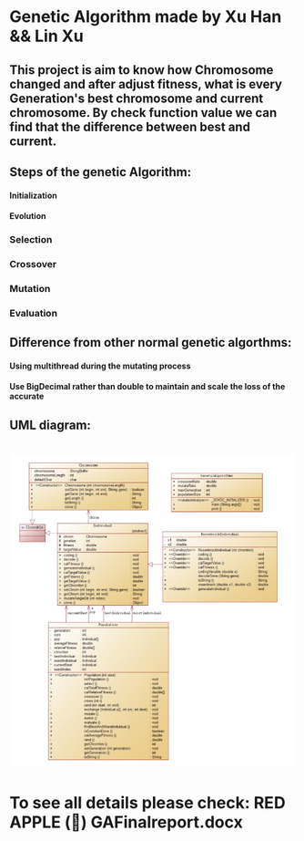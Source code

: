 #                Genetic Algorithm made by Xu Han && Lin Xu
##  This project is aim to know how Chromosome changed and after adjust fitness, what is every Generation's best chromosome and current chromosome. By check function value we can find that the difference between best and current. 

##  Steps of the genetic Algorithm:
####    Initialization
####    Evolution
###       Selection
###       Crossover
###       Mutation
###       Evaluation


##  Difference from other normal genetic algorthms:
####   Using multithread during the mutating process
####   Use BigDecimal rather than double to maintain and scale the loss of the accurate


## UML diagram:
![alt text](./UML.jpg "UML")
==================

#  To see all details please check:  RED APPLE (&#x1F34E;) GAFinalreport.docx


